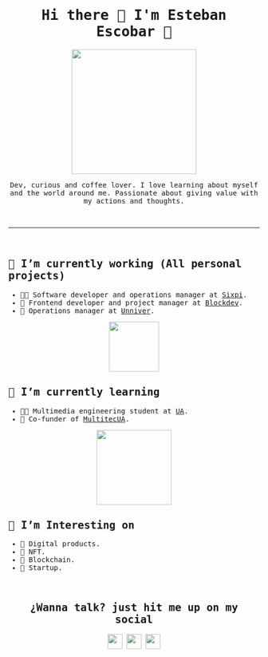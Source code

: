 <h1 align="center">
  <samp> Hi there 👋 I'm Esteban Escobar 🤠 </samp>
</h1>

<p align="center">
  <img width="250" src="https://media.giphy.com/media/L32oltdewTsZeke1R8/giphy.gif">
</p>

<p align="center"><samp>Dev, curious and coffee lover. I love learning about myself and the world around me. Passionate about giving value with my actions and thoughts.
</samp></p>
<br>
<hr>
<br>
<h2>
  <samp>
    🔭 I’m currently working (All personal projects)
  </samp>
</h2>
<samp>    
  <ul>
    <li>👨‍💻 Software developer and operations manager at <a href="https://github.com/6Pi-Devs">Sixpi</a>.</li>
    <li>🧱 Frontend developer and project manager at <a href="https://blockdev.es/">Blockdev</a>.</li>
    <li>🦄 Operations manager at <a href="https://github.com/6Pi-Devs">Unniver</a>.</li>
  </ul>
<p align="center">
  <img width="100" src="https://media.giphy.com/media/VIQDzPqIjJBg6UUFUl/giphy.gif">
</p>

<h2>
  <samp>
    🌱 I’m currently learning
  </samp>
</h2>
<samp>    
  <ul>
    <li>👨‍🎓 Multimedia engineering student at <a href="https://www.ua.es/">UA</a>.</li>
    <li>🤠 Co-funder of <a href="https://multitecua.com/">MultitecUA</a>.</li>
  </ul>  
</samp>
<p align="center">
  <img width="150" src="https://media.giphy.com/media/M9042O8aXyLNHjk78f/giphy.gif">
</p>

<h2>
  <samp>
    🤔 I’m Interesting on
  </samp>
</h2>
<samp>    
  <ul>
    <li>🦄 Digital products.</li>
    <li>🤖 NFT.</li>
    <li>🧱 Blockchain.</li>
    <li>🦓 Startup.</li>
  </ul>  
</samp>

<br>

<h2 align="center">
  <samp>
    ¿Wanna talk? just hit me up on my social
  </samp>
</h2>
<p align="center">
<a href= "https://www.twitch.tv/codingescobar"><img width="30" src="https://img.icons8.com/color/48/000000/twitch--v3.png"/></a>
<a href= "https://twitter.com/_estebanescobar"><img width="30" src="https://img.icons8.com/color/48/000000/twitter--v2.png"/></a>
<a href= "https://www.linkedin.com/in/jesteban-escobar/"><img width="30" src="https://img.icons8.com/color/48/000000/linkedin-2--v2.png"/></a>
</p>
<!--
**codingescobar/codingescobar** is a ✨ _special_ ✨ repository because its `README.md` (this file) appears on your GitHub profile.

Here are some ideas to get you started:

- 🔭 I’m currently working on ...
- 🌱 I’m currently learning ...
- 👯 I’m looking to collaborate on ...
- 🤔 I’m looking for help with ...
- 💬 Ask me about ...
- 📫 How to reach me: ...
- 😄 Pronouns: ...
- ⚡ Fun fact: ...
-->
